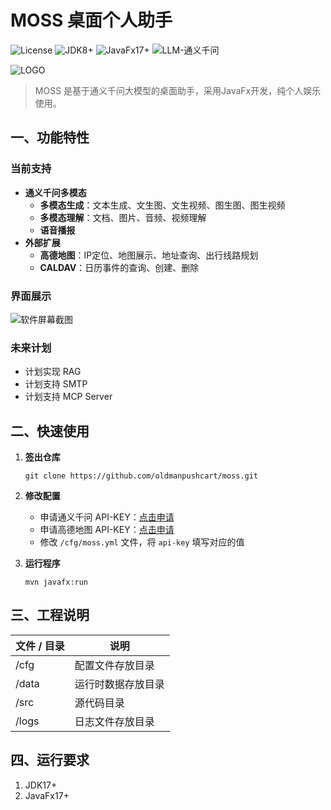 # MOSS 桌面个人助手

![License](https://img.shields.io/badge/License-Apache_2.0-green.svg)
![JDK8+](https://img.shields.io/badge/JDK-17+-blue.svg)
![JavaFx17+](https://img.shields.io/badge/JavaFx-17+-blue.svg)
![LLM-通义千问](https://img.shields.io/badge/LLM-%E9%80%9A%E4%B9%89%E5%8D%83%E9%97%AE-blue.svg)

![LOGO](https://github.com/oldmanpushcart/moss/wiki/images/moss-splash-logo.png)

> MOSS 是基于通义千问大模型的桌面助手，采用JavaFx开发，纯个人娱乐使用。

## 一、功能特性

### 当前支持

- **通义千问多模态**
    - **多模态生成**：文本生成、文生图、文生视频、图生图、图生视频
    - **多模态理解**：文档、图片、音频、视频理解
    - **语音播报**
- **外部扩展**
    - **高德地图**：IP定位、地图展示、地址查询、出行线路规划
    - **CALDAV**：日历事件的查询、创建、删除

### 界面展示

![软件屏幕截图](https://github.com/oldmanpushcart/moss/wiki/images/moss-scrollshort-001.png)

### 未来计划

- 计划实现 RAG
- 计划支持 SMTP
- 计划支持 MCP Server

## 二、快速使用

1. **签出仓库**

   ```shell
   git clone https://github.com/oldmanpushcart/moss.git
   ```

2. **修改配置**

   - 申请通义千问 API-KEY：[点击申请](https://bailian.console.aliyun.com/apiKey=1?apiKey=1#/api-key)
   - 申请高德地图 API-KEY：[点击申请](https://console.amap.com/dev/key/app)
   - 修改 `/cfg/moss.yml` 文件，将 `api-key` 填写对应的值

3. **运行程序**

   ```shell
   mvn javafx:run
   ```

## 三、工程说明

| 文件 / 目录 | 说明        |
|---------|-----------|
| /cfg    | 配置文件存放目录  |
| /data   | 运行时数据存放目录 |
| /src    | 源代码目录     |
| /logs   | 日志文件存放目录  |


## 四、运行要求

1. JDK17+
2. JavaFx17+